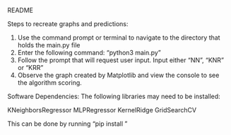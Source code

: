 README

Steps to recreate graphs and predictions:
1) Use the command prompt or terminal to navigate to the directory that holds the main.py file
2) Enter the following command: “python3 main.py”
3) Follow the prompt that will request user input. Input either “NN”, “KNR” or “KRR”
4) Observe the graph created by Matplotlib and view the console to see the algorithm scoring.

Software Dependencies:
The following libraries may need to be installed: 

KNeighborsRegressor
MLPRegressor
KernelRidge
GridSearchCV

This can be done by running “pip install <library-name>”
